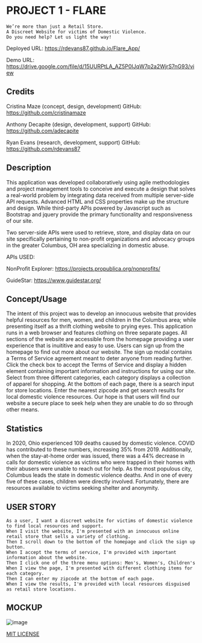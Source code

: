 # PROJECT 1  - FLARE

``` 
We’re more than just a Retail Store.
A Discreet Website for victims of Domestic Violence.
Do you need help? Let us light the way!

```

Deployed URL: https://rdevans87.github.io/Flare_App/

Demo URL: https://drive.google.com/file/d/15UURPtLA_AZ5P0IJqW7p2a2WjrS7nG93/view

## Credits

Cristina Maze (concept, design, development)
GitHub: https://github.com/cristinamaze

Anthony Decapite (design, development, support)
GitHub: https://github.com/adecapite

Ryan Evans (research, development, support)
GitHub: https://github.com/rdevans87


## Description 
This application was developed collaboratively using agile methodologies and project management tools to conceive and execute a design that solves a real-world problem by integrating data received from multiple server-side API requests. Advanced HTML and CSS properties make up the structure and design. While third-party APIs powered by Javascript such as Bootstrap and jquery provide the primary functionality and responsiveness of our site. 

Two server-side APIs were used to retrieve, store, and display data on our site specifically pertaining to non-profit organizations and advocacy groups in the greater Columbus, OH area specializing in domestic abuse. 

APIs USED:

NonProfit Explorer: https://projects.propublica.org/nonprofits/

GuideStar: https://www.guidestar.org/

## Concept/Usage
The intent of this project was to develop an innocuous website that provides helpful resources for men, women, and children in the Columbus area; while presenting itself as a thrift clothing website to prying eyes. This application runs in a web browser and features clothing on three separate pages. All sections of the website are accessible from the homepage providing a user experience that is inuititive and easy to use. Users can sign up from the homepage to find out more about our website. The sign up modal contains a Terms of Service agreement meant to deter anyone from reading further. Click the check box to accept the Terms of Service and display a hidden element containing important information and instructions for using our site. Select from three different categories, each category displays a collection of apparel for shopping. At the bottom of each page, there is a search input for store locations. Enter the nearest zipcode and get search results for local domestic violence resources. Our hope is that users will find our website a secure place to seek help when they are unable to do so through other means. 

## Statistics 
In 2020, Ohio experienced 109 deaths caused by domestic violence. COVID has contributed to these numbers, increasing 35% from 2019. Additionally, when the stay-at-home order was issued, there was a 44% decrease in calls for domestic violence as victims who were trapped in their homes with their abusers were unable to reach out for help. As the most populous city, Columbus leads the state in domestic violence deaths. And in one of every five of these cases, children were directly involved. Fortunately, there are resources available to victims seeking shelter and anonymity.


## USER STORY

```
As a user, I want a discreet website for victims of domestic violence to find local resources and support. 
When I visit the website, I'm presented with an innocuous online retail store that sells a variety of clothing. 
Then I scroll down to the bottom of the homepage and click the sign up button.
When I accept the terms of service, I'm provided with important information about the website.
Then I click one of the three menu options: Men's, Women's, Children's
When I view the page, I'm presented with different clothing items for each category. 
Then I can enter my zipcode at the bottom of each page. 
When I view the results, I'm provided with local resources disguised as retail store locations.  
```

## MOCKUP

![image](https://user-images.githubusercontent.com/74195719/111054959-e208d300-843e-11eb-8374-c9f93460bf9a.png)



[MIT LICENSE](/Users/ryanevans/LICENSE.txt)
